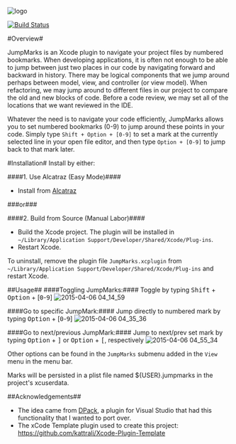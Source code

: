 ![logo](https://cloud.githubusercontent.com/assets/1057179/6772810/57a5ca72-d0c3-11e4-88fe-ddc6b9b33339.png)

[![Build Status](https://travis-ci.org/merrickp/JumpMarks.svg?branch=master)](https://travis-ci.org/merrickp/JumpMarks)

#Overview#

JumpMarks is an Xcode plugin to navigate your project files by numbered bookmarks. When developing applications, it is often not enough to be able to jump between just two places in our code by navigating forward and backward in history. There may be logical components that we jump around perhaps between model, view, and controller (or view model). When refactoring, we may jump around to different files in our project to compare the old and new blocks of code. Before a code review, we may set all of the locations that we want reviewed in the IDE.

Whatever the need is to navigate your code efficiently, JumpMarks allows you to set numbered bookmarks (0-9) to jump around these points in your code. Simply type `Shift + Option + [0-9]` to set a mark at the currently selected line in your open file editor, and then type `Option + [0-9]` to jump back to that mark later.

#Installation#
Install by either:

####1. Use Alcatraz (Easy Mode)####
- Install from [Alcatraz](http://alcatraz.io)

###or###

####2. Build from Source (Manual Labor)####
- Build the Xcode project. The plugin will be installed in `~/Library/Application Support/Developer/Shared/Xcode/Plug-ins`.
- Restart Xcode.

To uninstall, remove the plugin file `JumpMarks.xcplugin` from `~/Library/Application Support/Developer/Shared/Xcode/Plug-ins` and restart Xcode.

##Usage##
####Toggling JumpMarks:####
Toggle by typing <kbd>Shift</kbd> + <kbd>Option</kbd> + [<kbd>0</kbd>-<kbd>9</kbd>]
![2015-04-06 04_14_59](https://cloud.githubusercontent.com/assets/1057179/7003724/2891953e-dc14-11e4-8285-68bc2aed4df1.gif)

####Go to specific JumpMark:####
Jump directly to numbered mark by typing <kbd>Option</kbd> + [<kbd>0</kbd>-<kbd>9</kbd>]
![2015-04-06 04_35_36](https://cloud.githubusercontent.com/assets/1057179/7003874/92ce3ee6-dc16-11e4-8197-241ffe7929c8.gif)

####Go to next/previous JumpMark:####
Jump to next/prev set mark by typing <kbd>Option</kbd> + <kbd>]</kbd> or <kbd>Option</kbd> + <kbd>[</kbd>, respectively
![2015-04-06 04_55_34](https://cloud.githubusercontent.com/assets/1057179/7004000/5bdedabe-dc19-11e4-9257-c7b40538afbf.gif)

Other options can be found in the `JumpMarks` submenu added in the `View` menu in the menu bar.

Marks will be persisted in a plist file named ${USER}.jumpmarks in the project's xcuserdata.

##Acknowledgements##
- The idea came from [DPack](http://www.usysware.com/dpack/Bookmarks.aspx), a plugin for Visual Studio that had this functionality that I wanted to port over.
- The xCode Template plugin used to create this project:  https://github.com/kattrali/Xcode-Plugin-Template
